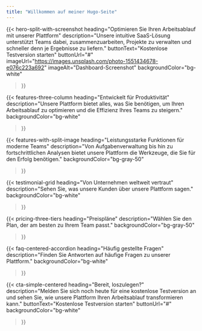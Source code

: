 ```yaml
---
title: "Willkommen auf meiner Hugo-Seite"
---
```


<!-- Hero Section: Split with product screenshot -->
{{< hero-split-with-screenshot 
    heading="Optimieren Sie Ihren Arbeitsablauf mit unserer Plattform" 
    description="Unsere intuitive SaaS-Lösung unterstützt Teams dabei, zusammenzuarbeiten, Projekte zu verwalten und schneller denn je Ergebnisse zu liefern."
    buttonText="Kostenlose Testversion starten"
    buttonUrl="#"
    imageUrl="https://images.unsplash.com/photo-1551434678-e076c223a692"
    imageAlt="Dashboard-Screenshot"
    backgroundColor="bg-white"
>}}

<!-- Features Section: Three column with small icons -->
{{< features-three-column 
    heading="Entwickelt für Produktivität"
    description="Unsere Plattform bietet alles, was Sie benötigen, um Ihren Arbeitsablauf zu optimieren und die Effizienz Ihres Teams zu steigern."
    backgroundColor="bg-white"
>}}

<!-- Features with product screenshot -->
{{< features-with-split-image 
    heading="Leistungsstarke Funktionen für moderne Teams"
    description="Von Aufgabenverwaltung bis hin zu fortschrittlichen Analysen bietet unsere Plattform die Werkzeuge, die Sie für den Erfolg benötigen."
    backgroundColor="bg-gray-50"
>}}

<!-- Testimonials Grid -->
{{< testimonial-grid 
    heading="Von Unternehmen weltweit vertraut"
    description="Sehen Sie, was unsere Kunden über unsere Plattform sagen."
    backgroundColor="bg-white"
>}}

<!-- Pricing Section -->
{{< pricing-three-tiers 
    heading="Preispläne"
    description="Wählen Sie den Plan, der am besten zu Ihrem Team passt."
    backgroundColor="bg-gray-50"
>}}

<!-- FAQ Section -->
{{< faq-centered-accordion 
    heading="Häufig gestellte Fragen"
    description="Finden Sie Antworten auf häufige Fragen zu unserer Plattform."
    backgroundColor="bg-white"
>}}

<!-- CTA Section -->
{{< cta-simple-centered 
    heading="Bereit, loszulegen?"
    description="Melden Sie sich noch heute für eine kostenlose Testversion an und sehen Sie, wie unsere Plattform Ihren Arbeitsablauf transformieren kann."
    buttonText="Kostenlose Testversion starten"
    buttonUrl="#"
    backgroundColor="bg-white"
>}}